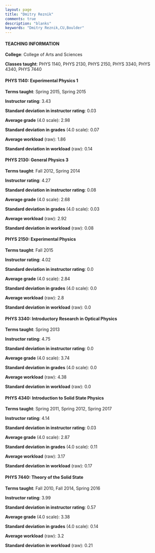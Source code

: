 ```yaml
---
layout: page
title: "Dmitry Reznik" 
comments: true
description: "blanks"
keywords: "Dmitry Reznik,CU,Boulder"
---
```

<head>
<script src="https://ajax.googleapis.com/ajax/libs/jquery/2.1.3/jquery.min.js"></script>
<script src="https://dl.dropboxusercontent.com/s/pc42nxpaw1ea4o9/highcharts.js?dl=0"></script>
<!-- <script src="../assets/js/highcharts.js"></script> -->
<style type="text/css">@font-face {
	font-family: "Bebas Neue";
	src: url(https://www.filehosting.org/file/details/544349/BebasNeue Regular.otf) format("opentype");
	}
	h1.Bebas { 
		font-family: "Bebas Neue", Verdana, Tahoma;
	}
</style>
</head>
	   
#### TEACHING INFORMATION

**College**: College of Arts and Sciences

**Classes taught**: PHYS 1140, PHYS 2130, PHYS 2150, PHYS 3340, PHYS 4340, PHYS 7440

#### PHYS 1140: Experimental Physics 1

**Terms taught**: Spring 2015, Spring 2015

**Instructor rating**: 3.43

**Standard deviation in instructor rating**: 0.03

**Average grade** (4.0 scale): 2.98

**Standard deviation in grades** (4.0 scale): 0.07

**Average workload** (raw): 1.86

**Standard deviation in workload** (raw): 0.14

#### PHYS 2130: General Physics 3

**Terms taught**: Fall 2012, Spring 2014

**Instructor rating**: 4.27

**Standard deviation in instructor rating**: 0.08

**Average grade** (4.0 scale): 2.68

**Standard deviation in grades** (4.0 scale): 0.03

**Average workload** (raw): 2.92

**Standard deviation in workload** (raw): 0.08

#### PHYS 2150: Experimental Physics

**Terms taught**: Fall 2015

**Instructor rating**: 4.02

**Standard deviation in instructor rating**: 0.0

**Average grade** (4.0 scale): 2.84

**Standard deviation in grades** (4.0 scale): 0.0

**Average workload** (raw): 2.8

**Standard deviation in workload** (raw): 0.0

#### PHYS 3340: Introductory Research in Optical Physics

**Terms taught**: Spring 2013

**Instructor rating**: 4.75

**Standard deviation in instructor rating**: 0.0

**Average grade** (4.0 scale): 3.74

**Standard deviation in grades** (4.0 scale): 0.0

**Average workload** (raw): 4.38

**Standard deviation in workload** (raw): 0.0

#### PHYS 4340: Introduction to Solid State Physics

**Terms taught**: Spring 2011, Spring 2012, Spring 2017

**Instructor rating**: 4.14

**Standard deviation in instructor rating**: 0.03

**Average grade** (4.0 scale): 2.87

**Standard deviation in grades** (4.0 scale): 0.11

**Average workload** (raw): 3.17

**Standard deviation in workload** (raw): 0.17

#### PHYS 7440: Theory of the Solid State

**Terms taught**: Fall 2010, Fall 2014, Spring 2016

**Instructor rating**: 3.99

**Standard deviation in instructor rating**: 0.57

**Average grade** (4.0 scale): 3.38

**Standard deviation in grades** (4.0 scale): 0.14

**Average workload** (raw): 3.2

**Standard deviation in workload** (raw): 0.21

